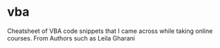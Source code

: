 # vba

Cheatsheet of VBA code snippets that I came across while taking online courses. From Authors such as Leila Gharani
